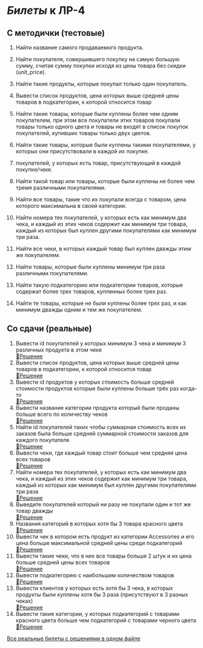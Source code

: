 # *Билеты* к ЛР-4

## С методички (тестовые)

1. Найти название самого продаваемого продукта.

2. Найти покупателя, совершившего покупку на самую большую сумму, считая сумму покупки исходя из цены товара без скидки (unit_price).

3. Найти такие продукты, которые покупал только один покупатель.

4. Вывести список продуктов, цена которых выше средней цены товаров в подкатегории, к которой относится товар

5. Найти такие товары, которые были куплены более чем одним покупателем, при этом все покупатели этих товаров покупали товары только одного цвета и товары не входят в список покупок покупателей, купивших товары только двух цветов.

6. Найти такие товары, которые были куплены такими покупателями, у которых  они присутствовали в каждой их покупке.

7.  покупателей, у которых есть товар, присутствующий в каждой покупке/чеке.

8. Найти такой товар или товары, которые были куплены не более чем тремя различными покупателями.

9. Найти все товары, такие что их покупали всегда с товаром, цена которого максимальна в своей категории.

10. Найти номера тех покупателей, у которых есть как минимум два чека, и каждый из этих чеков содержит как минимум три товара, каждый из которых был куплен другими покупателями как минимум три раза.

11. Найти все чеки, в которых каждый товар был куплен дважды этим же покупателем.

12. Найти товары, которые были куплены минимум три раза различными покупателями.

13. Найти такую подкатегорию или подкатегории товаров, которые содержат более трех товаров, купленных более трех раз.

14. Найти те товары, которые не были куплены более трех раз, и как минимум дважды одним и тем же покупателем.

## Со сдачи (реальные)

1. Вывести id покупателей у которых минимум 3 чека и минимум 3 различных продукта в этом чеке  
   [📄Решение](../Tickets/Real/R_01.sql)
2. Вывести список продуктов, цена которых выше средней цены товаров в подкатегории, к которой относится товар  
   [📄Решение](../Tickets/Real/R_02.sql)
3. Вывести id продуктов у которых стоимость больше средней стоимости продуктов которые были куплены больше трёх раз когда-то  
   [📄Решение](../Tickets/Real/R_03.sql)
4. Вывести название категории продукта который были проданы больше всего по количеству чеков  
   [📄Решение](../Tickets/Real/R_04.sql)
5. Найти id покупателей таких чтобы суммарная стоимость всех их заказов была больше средней суммарной стоимости заказов для каждого покупателя  
   [📄Решение](../Tickets/Real/R_05.sql)
6. Вывести чеки, где каждый товар стоит больше чем средняя цена всех товаров  
   [📄Решение](../Tickets/Real/R_06.sql)
7. Найти номера тех покупателей, у которых есть как минимум два чека, и каждый из этих чеков содержит как минимум три товара, каждый из которых как минимум был куплен другими покупателями три раза  
   [📄Решение](../Tickets/Real/R_07.sql)
8. Выведите покупателей который ни разу не покупали один и тот же товар дважды  
   [📄Решение](../Tickets/Real/R_08.sql)
9. Названия категорий в которых хотя бы 3 товара красного цвета  
   [📄Решение](../Tickets/Real/R_09.sql)
10. Вывести чек в котором есть продукт из категории Accessories и его цена больше максимальной средней цены среди подкатегорий  
    [📄Решение](../Tickets/Real/R_10.sql)
11. Вывести такие чеки, что в них все товары больше 2 штук и их цена больше средней цены всех товаров  
    [📄Решение](../Tickets/Real/R_11.sql)
12. Вывести подкатегорию с наибольшим количеством товаров  
    [📄Решение](../Tickets/Real/R_12.sql)
13. Вывести клиентов у которых есть хотя бы 3 чека, в которых продукты были куплены хотя бы 3 раза (присутствуют в 3 разных чеках)  
    [📄Решение](../Tickets/Real/R_13.sql)
14. Вывести такие категории, у которых подкатегорий с товарами красного цвета больше чем подкатегорий с товарами черного цвета  
    [📄Решение](../Tickets/Real/R_14.sql)

[Все реальные билеты с решениями в одном файле](Real/README.md)